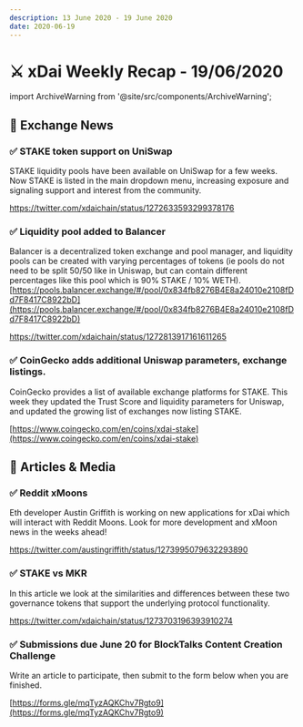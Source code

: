 ```yaml
---
description: 13 June 2020 - 19 June 2020
date: 2020-06-19
---
```


# ⚔️ xDai Weekly Recap - 19/06/2020

import ArchiveWarning from '@site/src/components/ArchiveWarning';

<ArchiveWarning />

## :satellite: Exchange News

### ✅ **STAKE token support on UniSwap**

STAKE liquidity pools have been available on UniSwap for a few weeks. Now STAKE is listed in the main dropdown menu, increasing exposure and signaling support and interest from the community.

https://twitter.com/xdaichain/status/1272633593299378176

### ✅ **Liquidity pool added to Balancer**

Balancer is a decentralized token exchange and pool manager, and liquidity pools can be created with varying percentages of tokens (ie pools do not need to be split 50/50 like in Uniswap, but can contain different percentages like this pool which is 90% STAKE / 10% WETH). [https://pools.balancer.exchange/#/pool/0x834fb8276B4E8a24010e2108fDd7F8417C8922bD](https://pools.balancer.exchange/#/pool/0x834fb8276B4E8a24010e2108fDd7F8417C8922bD)

https://twitter.com/xdaichain/status/1272813917161611265

### ✅ **CoinGecko adds additional Uniswap parameters, exchange listings.**

CoinGecko provides a list of available exchange platforms for STAKE. This week they updated the Trust Score and liquidity parameters for Uniswap, and updated the growing list of exchanges now listing STAKE.

[https://www.coingecko.com/en/coins/xdai-stake](https://www.coingecko.com/en/coins/xdai-stake) 

## :newspaper: Articles & Media

### ✅ Reddit xMoons

Eth developer Austin Griffith is working on new applications for xDai which will interact with Reddit Moons. Look for more development and xMoon news in the weeks ahead!

https://twitter.com/austingriffith/status/1273995079632293890

### ✅ STAKE vs MKR

In this article we look at the similarities and differences between these two governance tokens that support the underlying protocol functionality.

https://twitter.com/xdaichain/status/1273703196393910274

### ✅ Submissions due June 20 for BlockTalks Content Creation Challenge

Write an article to participate, then submit to the form below when you are finished.

[https://forms.gle/mqTyzAQKChv7Rgto9](https://forms.gle/mqTyzAQKChv7Rgto9)


